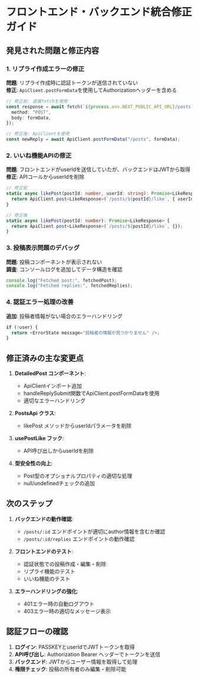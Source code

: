 # フロントエンド・バックエンド統合修正ガイド

## 発見された問題と修正内容

### 1. リプライ作成エラーの修正

**問題**: リプライ作成時に認証トークンが送信されていない  
**修正**: `ApiClient.postFormData`を使用してAuthorizationヘッダーを含める

```typescript
// 修正前: 直接fetchを使用
const response = await fetch(`${process.env.NEXT_PUBLIC_API_URL}/posts`, {
  method: "POST",
  body: formData,
});

// 修正後: ApiClientを使用
const newReply = await ApiClient.postFormData("/posts", formData);
```

### 2. いいね機能APIの修正

**問題**: フロントエンドがuserIdを送信していたが、バックエンドはJWTから取得  
**修正**: APIコールからuserIdを削除

```typescript
// 修正前
static async likePost(postId: number, userId: string): Promise<LikeResponse> {
  return ApiClient.post<LikeResponse>(`/posts/${postId}/like`, { userId });
}

// 修正後
static async likePost(postId: number): Promise<LikeResponse> {
  return ApiClient.post<LikeResponse>(`/posts/${postId}/like`, {});
}
```

### 3. 投稿表示問題のデバッグ

**問題**: 投稿コンポーネントが表示されない  
**調査**: コンソールログを追加してデータ構造を確認

```typescript
console.log("Fetched post:", fetchedPost);
console.log("Fetched replies:", fetchedReplies);
```

### 4. 認証エラー処理の改善

**追加**: 投稿者情報がない場合のエラーハンドリング

```typescript
if (!user) {
  return <ErrorState message="投稿者の情報が見つかりません" />;
}
```

## 修正済みの主な変更点

1. **DetailedPost コンポーネント**:
   - ApiClientインポート追加
   - handleReplySubmit関数でApiClient.postFormDataを使用
   - 適切なエラーハンドリング

2. **PostsApi クラス**:
   - likePost メソッドからuserIdパラメータを削除

3. **usePostLike フック**:
   - API呼び出しからuserIdを削除

4. **型安全性の向上**:
   - Post型のオプショナルプロパティの適切な処理
   - null/undefinedチェックの追加

## 次のステップ

1. **バックエンドの動作確認**:
   - `/posts/:id` エンドポイントが適切にauthor情報を含むか確認
   - `/posts/:id/replies` エンドポイントの動作確認

2. **フロントエンドのテスト**:
   - 認証状態での投稿作成・編集・削除
   - リプライ機能のテスト
   - いいね機能のテスト

3. **エラーハンドリングの強化**:
   - 401エラー時の自動ログアウト
   - 403エラー時の適切なメッセージ表示

## 認証フローの確認

1. **ログイン**: PASSKEYとuserIdでJWTトークンを取得
2. **API呼び出し**: Authorization Bearer ヘッダーでトークンを送信
3. **バックエンド**: JWTからユーザー情報を取得して処理
4. **権限チェック**: 投稿の所有者のみ編集・削除可能